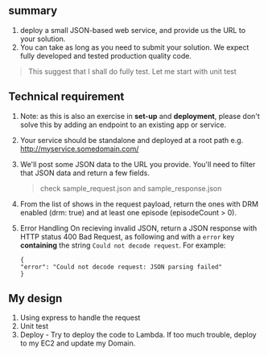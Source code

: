 ## summary

1. deploy a small JSON-based web service, and provide us the URL to your solution.
2. You can take as long as you need to submit your solution. We expect fully developed and tested production quality code.

> This suggest that I shall do fully test. Let me start with unit test

## Technical requirement

1. Note: as this is also an exercise in **set-up** and **deployment**, please
   don't solve this by adding an endpoint to an existing app or service.
2. Your service should be standalone and deployed at a root path e.g. http://myservice.somedomain.com/
3. We'll post some JSON data to the URL you provide. You'll need to filter that JSON data and return a few fields.

   > check sample_request.json and sample_response.json

4. From the list of shows in the request payload, return the ones with DRM enabled (drm: true) and at least one episode (episodeCount > 0).

5. Error Handling
   On recieving invalid JSON, return a JSON response with HTTP status 400 Bad Request,
   as following
   and with a `error` key **containing** the string `Could not decode request`. For example:

   ```
   {
   "error": "Could not decode request: JSON parsing failed"
   }
   ```

## My design

1. Using express to handle the request
2. Unit test
3. Deploy - Try to deploy the code to Lambda. If too much trouble, deploy to my EC2 and update my Domain.
